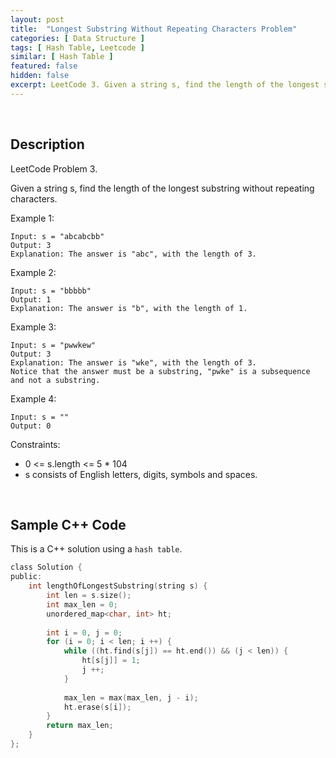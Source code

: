 ```yaml
---
layout: post
title:  "Longest Substring Without Repeating Characters Problem"
categories: [ Data Structure ]
tags: [ Hash Table, Leetcode ]
similar: [ Hash Table ]
featured: false
hidden: false
excerpt: LeetCode 3. Given a string s, find the length of the longest substring without repeating characters.
---
```


<br />

## Description

LeetCode Problem 3. 

Given a string s, find the length of the longest substring without repeating characters.

Example 1:
```
Input: s = "abcabcbb"
Output: 3
Explanation: The answer is "abc", with the length of 3.
```

Example 2:
```
Input: s = "bbbbb"
Output: 1
Explanation: The answer is "b", with the length of 1.
```

Example 3:
```
Input: s = "pwwkew"
Output: 3
Explanation: The answer is "wke", with the length of 3.
Notice that the answer must be a substring, "pwke" is a subsequence and not a substring.
```

Example 4:
```
Input: s = ""
Output: 0
```

Constraints:

* 0 <= s.length <= 5 * 104
* s consists of English letters, digits, symbols and spaces.

<br />

## Sample C++ Code


This is a C++ solution using a `hash table`.

```c
class Solution {
public:
    int lengthOfLongestSubstring(string s) {
        int len = s.size();
        int max_len = 0;
        unordered_map<char, int> ht;
        
        int i = 0, j = 0;
        for (i = 0; i < len; i ++) {
            while ((ht.find(s[j]) == ht.end()) && (j < len)) {
                ht[s[j]] = 1;
                j ++;
            }      
            
            max_len = max(max_len, j - i);
            ht.erase(s[i]);
        }
        return max_len;
    }
};
```
